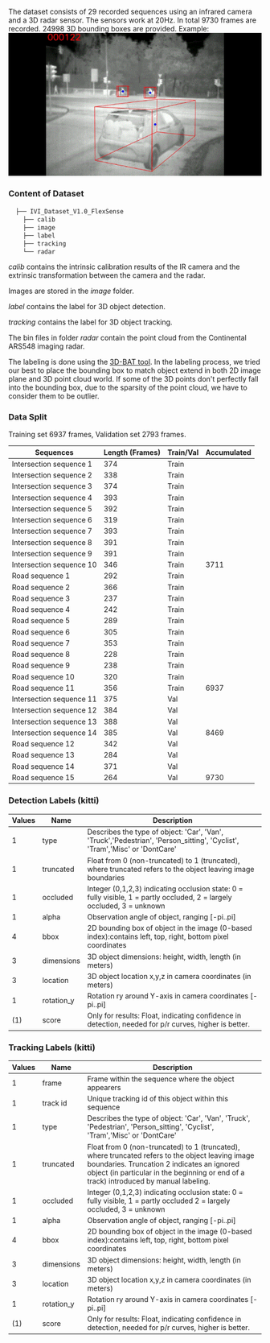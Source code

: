 The dataset consists of 29 recorded sequences using an infrared camera and a 3D radar sensor. 
The sensors work at 20Hz. 
In total 9730 frames are recorded.
24998 3D bounding boxes are provided. 
Example:
![example image](https://github.com/FraunhoferIVI/FlexSense/blob/main/assets/dataset.gif)

### Content of Dataset

```---
  ├── IVI_Dataset_V1.0_FlexSense
    ├── calib
    ├── image
    ├── label
    ├── tracking
    └── radar
```

*calib* contains the intrinsic calibration results of the IR camera and the extrinsic transformation between the camera and the radar.

Images are stored in the *image* folder. 

*label* contains the label for 3D object detection.

*tracking* contains the label for 3D object tracking.

The bin files in folder *radar* contain the point cloud from the Continental ARS548 imaging radar. 

The labeling is done using the [3D-BAT tool](https://github.com/walzimmer/bat-3d). In the labeling process, we tried our best to place the bounding box to match object extend in both 2D image plane and 3D point cloud world. If some of the 3D points don't perfectly fall into the bounding box, due to the sparsity of the point cloud, we have to consider them to be outlier. 


### Data Split

Training set 6937 frames, Validation set 2793 frames.

|Sequences| Length (Frames) | Train/Val    | Accumulated | 
|---|---|---|---|
|Intersection sequence 1   | 374  | Train  | |
|Intersection sequence 2   | 338  | Train  | |  
|Intersection sequence 3   | 374  | Train  |  | 
|Intersection sequence 4   | 393  | Train  |  | 
|Intersection sequence 5   | 392  | Train  |  | 
|Intersection sequence 6   | 319  | Train  |  | 
|Intersection sequence 7   | 393  | Train  |   
|Intersection sequence 8   | 391  | Train  |   
|Intersection sequence 9   | 391  | Train  |   
|Intersection sequence 10   | 346  | Train  |  3711 
|Road sequence 1   | 292  | Train  |   
|Road sequence 2   | 366  | Train  |   
|Road sequence 3   | 237  | Train  |   
|Road sequence 4   | 242  | Train  |   
|Road sequence 5   | 289  | Train  |   
|Road sequence 6   | 305  | Train  |   
|Road sequence 7   | 353  | Train  |   
|Road sequence 8   | 228  | Train  |   
|Road sequence 9   | 238  | Train  |   
|Road sequence 10   | 320  | Train  |   
|Road sequence 11   | 356  | Train  |   6937
|Intersection sequence 11  | 375  | Val  |   
|Intersection sequence 12  | 384  | Val  |   
|Intersection sequence 13   | 388  | Val  |   
|Intersection sequence 14   | 385  | Val  |  8469 
|Road sequence 12  | 342  | Val  |  
|Road sequence 13  | 284  | Val  |   
|Road sequence 14   | 371  | Val  | 
|Road sequence 15   | 264  | Val  | 9730



### Detection Labels (kitti)

|Values  |  Name     | Description|
|-|-|-|
|   1   | type   |      Describes the type of object: 'Car', 'Van', 'Truck','Pedestrian', 'Person_sitting', 'Cyclist', 'Tram','Misc' or 'DontCare'|
|   1  |  truncated  |  Float from 0 (non-truncated) to 1 (truncated), where truncated refers to the object leaving image boundaries|
|   1   | occluded   |  Integer (0,1,2,3) indicating occlusion state: 0 = fully visible, 1 = partly occluded, 2 = largely occluded, 3 = unknown |
|   1   | alpha  |      Observation angle of object, ranging [-pi..pi]|
|   4   | bbox   |      2D bounding box of object in the image (0-based index):contains left, top, right, bottom pixel coordinates|
|   3   | dimensions |  3D object dimensions: height, width, length (in meters)|
|   3  |  location |    3D object location x,y,z in camera coordinates (in meters)|
|   1   | rotation_y |  Rotation ry around Y-axis in camera coordinates [-pi..pi]|
| (1)   | score  |      Only for results: Float, indicating confidence in detection, needed for p/r curves, higher is better.|
  
### Tracking Labels (kitti)

|Values |   Name   |   Description|
|-|-|-|
|   1   | frame    |    Frame within the sequence where the object appearers|
|   1   | track id  |   Unique tracking id of this object within this sequence|
|   1   | type       |  Describes the type of object: 'Car', 'Van', 'Truck', 'Pedestrian', 'Person_sitting', 'Cyclist', 'Tram','Misc' or 'DontCare'|
|   1   | truncated  |  Float from 0 (non-truncated) to 1 (truncated), where truncated refers to the object leaving image boundaries. Truncation 2 indicates an ignored object (in particular in the beginning or end of a track) introduced by manual labeling.|
|   1    |occluded  |   Integer (0,1,2,3) indicating occlusion state: 0 = fully visible, 1 = partly occluded 2 = largely occluded, 3 = unknown|
|   1   | alpha     |   Observation angle of object, ranging [-pi..pi]|
|   4   | bbox       |  2D bounding box of object in the image (0-based index):contains left, top, right, bottom pixel coordinates|
|   3   | dimensions  | 3D object dimensions: height, width, length (in meters)|
|   3   | location   |  3D object location x,y,z in camera coordinates (in meters)|
|   1   | rotation_y |  Rotation ry around Y-axis in camera coordinates [-pi..pi]|
|   (1)   | score     |   Only for results: Float, indicating confidence in detection, needed for p/r curves, higher is better.|
